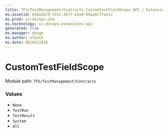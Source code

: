 ```yaml
---
title: TFS/TestManagement/Contracts CustomTestFieldScope API | Extensions for Visual Studio Team Services
ms.assetid: 636a1bf4-5f2c-4b77-b3a0-84aa9c7faa1c
ms.prod: vs-devops-alm
ms.technology: vs-devops-extensions-api
generated: true
ms.manager: douge
ms.author: elbatk
ms.date: 08/04/2016
---
```


# CustomTestFieldScope

Module path: `TFS/TestManagement/Contracts`

### Values

* `None` 
* `TestRun` 
* `TestResult` 
* `System` 
* `All` 
